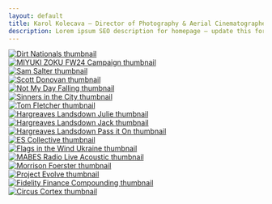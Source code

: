 ```yaml
---
layout: default
title: Karol Kolecava – Director of Photography & Aerial Cinematographer
description: Lorem ipsum SEO description for homepage – update this for best search visibility.
---
```


<div class="container mt-5 pt-5">
  <div class="row g-4">
    <div class="col-md-4" project-tile>
      <a href="{{ site.baseurl }}/works/dirt-nationals/">
        <img src="https://media.giphy.com/media/xUPGcguWZHRC2HyBRS/giphy.gif" class="img-fluid grid-image" alt="Dirt Nationals thumbnail">
      </a>
    </div>
    <div class="col-md-4" project-tile>
      <a href="{{ site.baseurl }}/works/miyuki-zoku-fw24-campaign/">
        <img src="https://media.giphy.com/media/f9k1tV7HyORcngKF8v/giphy.gif" class="img-fluid grid-image" alt="MIYUKI ZOKU FW24 Campaign thumbnail">
      </a>
    </div>
    <div class="col-md-4" project-tile>
      <a href="{{ site.baseurl }}/works/sam-salter/">
        <img src="https://media.giphy.com/media/3oKIPf3C7HqqYBVcCk/giphy.gif" class="img-fluid grid-image" alt="Sam Salter thumbnail">
      </a>
    </div>
    <div class="col-md-4" project-tile>
      <a href="{{ site.baseurl }}/works/scott-donovan/">
        <img src="https://media.giphy.com/media/l0MYt5jPR6QX5pnqM/giphy.gif" class="img-fluid grid-image" alt="Scott Donovan thumbnail">
      </a>
    </div>
    <div class="col-md-4" project-tile>
      <a href="{{ site.baseurl }}/works/not-my-day-falling/">
        <img src="https://media.giphy.com/media/1d5z6P9gECV1e/giphy.gif" class="img-fluid grid-image" alt="Not My Day Falling thumbnail">
      </a>
    </div>
    <div class="col-md-4" project-tile>
      <a href="{{ site.baseurl }}/works/sinners-in-the-city/">
        <img src="https://media.giphy.com/media/xT5LMHxhOfscxPfIfm/giphy.gif" class="img-fluid grid-image" alt="Sinners in the City thumbnail">
      </a>
    </div>
    <div class="col-md-4">
      <a href="{{ site.baseurl }}/works/tom-fletcher/" project-tile>
        <img src="https://media.giphy.com/media/26n6WywJyh39n1pBu/giphy.gif" class="img-fluid grid-image" alt="Tom Fletcher thumbnail">
      </a>
    </div>
    <div class="col-md-4" project-tile>
      <a href="{{ site.baseurl }}/works/hargreaves-landsdown-julie/">
        <img src="https://media.giphy.com/media/xT8qBepJQzUjz1bOso/giphy.gif" class="img-fluid grid-image" alt="Hargreaves Landsdown Julie thumbnail">
      </a>
    </div>
    <div class="col-md-4" project-tile>
      <a href="{{ site.baseurl }}/works/hargreaves-landsdown-jack/">
        <img src="https://media.giphy.com/media/3orieV5aXgzR9LWxSo/giphy.gif" class="img-fluid grid-image" alt="Hargreaves Landsdown Jack thumbnail">
      </a>
    </div>
    <div class="col-md-4" project-tile>
      <a href="{{ site.baseurl }}/works/hargreaves-landsdown-pass-it-on/">
        <img src="https://media.giphy.com/media/xUPGcguWZHRC2HyBRS/giphy.gif" class="img-fluid grid-image" alt="Hargreaves Landsdown Pass it On thumbnail">
      </a>
    </div>
    <div class="col-md-4" project-tile>
      <a href="{{ site.baseurl }}/works/es-collective/">
        <img src="https://media.giphy.com/media/f9k1tV7HyORcngKF8v/giphy.gif" class="img-fluid grid-image" alt="ES Collective thumbnail">
      </a>
    </div>
    <div class="col-md-4" project-tile>
      <a href="{{ site.baseurl }}/works/flags-in-the-wind-ukraine/">
        <img src="https://media.giphy.com/media/3oKIPf3C7HqqYBVcCk/giphy.gif" class="img-fluid grid-image" alt="Flags in the Wind Ukraine thumbnail">
      </a>
    </div>
    <div class="col-md-4" project-tile>
      <a href="{{ site.baseurl }}/works/mabes-radio-live-acoustic/">
        <img src="https://media.giphy.com/media/l0MYt5jPR6QX5pnqM/giphy.gif" class="img-fluid grid-image" alt="MABES Radio Live Acoustic thumbnail">
      </a>
    </div>
    <div class="col-md-4" project-tile>
      <a href="{{ site.baseurl }}/works/morrison-foerster/">
        <img src="https://media.giphy.com/media/1d5z6P9gECV1e/giphy.gif" class="img-fluid grid-image" alt="Morrison Foerster thumbnail">
      </a>
    </div>
    <div class="col-md-4" project-tile>
      <a href="{{ site.baseurl }}/works/project-evolve/">
        <img src="https://media.giphy.com/media/xT5LMHxhOfscxPfIfm/giphy.gif" class="img-fluid grid-image" alt="Project Evolve thumbnail">
      </a>
    </div>
    <div class="col-md-4" project-tile>
      <a href="{{ site.baseurl }}/works/fidelity-finance-compounding/">
        <img src="https://media.giphy.com/media/26n6WywJyh39n1pBu/giphy.gif" class="img-fluid grid-image" alt="Fidelity Finance Compounding thumbnail">
      </a>
    </div>
    <div class="col-md-4" project-tile>
      <a href="{{ site.baseurl }}/works/circus-cortex/">
        <img src="https://media.giphy.com/media/xT8qBepJQzUjz1bOso/giphy.gif" class="img-fluid grid-image" alt="Circus Cortex thumbnail">
      </a>
    </div>
  </div>
</div>
